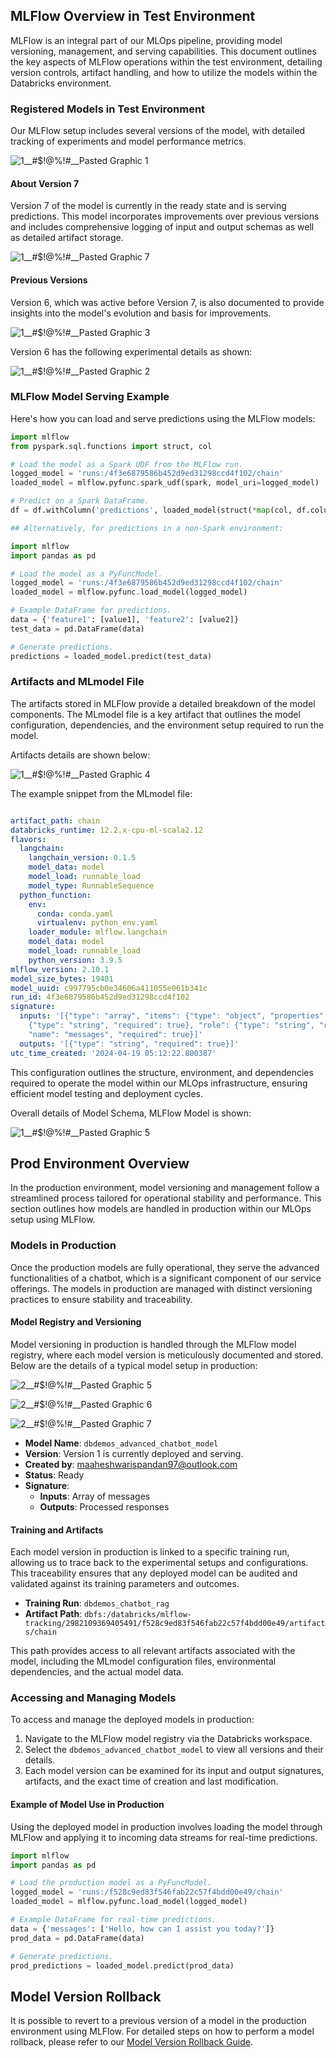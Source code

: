 ## MLFlow Overview in Test Environment

MLFlow is an integral part of our MLOps pipeline, providing model versioning, management, and serving capabilities. This document outlines the key aspects of MLFlow operations within the test environment, detailing version controls, artifact handling, and how to utilize the models within the Databricks environment.

### Registered Models in Test Environment

Our MLFlow setup includes several versions of the model, with detailed tracking of experiments and model performance metrics.

![1__#$!@%!#__Pasted Graphic 1](https://github.com/luv91/my_mlops_project_luv_v6/assets/10795176/a708fd0f-0af6-412e-a061-2afdff863018)


#### About Version 7
Version 7 of the model is currently in the ready state and is serving predictions. This model incorporates improvements over previous versions and includes comprehensive logging of input and output schemas as well as detailed artifact storage.

![1__#$!@%!#__Pasted Graphic 7](https://github.com/luv91/my_mlops_project_luv_v6/assets/10795176/f7ad28c3-0627-4c63-85de-8c9a9bfa698a)

#### Previous Versions
Version 6, which was active before Version 7, is also documented to provide insights into the model's evolution and basis for improvements.

![1__#$!@%!#__Pasted Graphic 3](https://github.com/luv91/my_mlops_project_luv_v6/assets/10795176/85e47c6c-bb12-4cfe-8e55-73221d709547)

Version 6 has the following experimental details as shown:

![1__#$!@%!#__Pasted Graphic 2](https://github.com/luv91/my_mlops_project_luv_v6/assets/10795176/75a2f24c-e0a0-4f76-b59e-e1efd07f0018)


### MLFlow Model Serving Example

Here's how you can load and serve predictions using the MLFlow models:

```python
import mlflow
from pyspark.sql.functions import struct, col

# Load the model as a Spark UDF from the MLFlow run.
logged_model = 'runs:/4f3e6879586b452d9ed31298ccd4f102/chain'
loaded_model = mlflow.pyfunc.spark_udf(spark, model_uri=logged_model)

# Predict on a Spark DataFrame.
df = df.withColumn('predictions', loaded_model(struct(*map(col, df.columns))))

## Alternatively, for predictions in a non-Spark environment:

import mlflow
import pandas as pd

# Load the model as a PyFuncModel.
logged_model = 'runs:/4f3e6879586b452d9ed31298ccd4f102/chain'
loaded_model = mlflow.pyfunc.load_model(logged_model)

# Example DataFrame for predictions.
data = {'feature1': [value1], 'feature2': [value2]}
test_data = pd.DataFrame(data)

# Generate predictions.
predictions = loaded_model.predict(test_data)
```

### Artifacts and MLmodel File

The artifacts stored in MLFlow provide a detailed breakdown of the model components. The MLmodel file is a key artifact that outlines the model configuration, dependencies, and the environment setup required to run the model. 

Artifacts details are shown below:

![1__#$!@%!#__Pasted Graphic 4](https://github.com/luv91/my_mlops_project_luv_v6/assets/10795176/097ee0d5-7561-4530-9a89-092b5117969c)

The example snippet from the MLmodel file:

```yaml

artifact_path: chain
databricks_runtime: 12.2.x-cpu-ml-scala2.12
flavors:
  langchain:
    langchain_version: 0.1.5
    model_data: model
    model_load: runnable_load
    model_type: RunnableSequence
  python_function:
    env:
      conda: conda.yaml
      virtualenv: python_env.yaml
    loader_module: mlflow.langchain
    model_data: model
    model_load: runnable_load
    python_version: 3.9.5
mlflow_version: 2.10.1
model_size_bytes: 19481
model_uuid: c997795cb0e34606a411055e061b341c
run_id: 4f3e6879586b452d9ed31298ccd4f102
signature:
  inputs: '[{"type": "array", "items": {"type": "object", "properties": {"content":
    {"type": "string", "required": true}, "role": {"type": "string", "required": true}}},
    "name": "messages", "required": true}]'
  outputs: '[{"type": "string", "required": true}]'
utc_time_created: '2024-04-19 05:12:22.800387'

```
This configuration outlines the structure, environment, and dependencies required to operate the model within our MLOps infrastructure, ensuring efficient model testing and deployment cycles.

Overall details of Model Schema, MLFlow Model is shown:

![1__#$!@%!#__Pasted Graphic 5](https://github.com/luv91/my_mlops_project_luv_v6/assets/10795176/eb9c2a72-6ba8-4afc-ab95-c77594760ee1)


## Prod Environment Overview

In the production environment, model versioning and management follow a streamlined process tailored for operational stability and performance. This section outlines how models are handled in production within our MLOps setup using MLFlow.

### Models in Production

Once the production models are fully operational, they serve the advanced functionalities of a chatbot, which is a significant component of our service offerings. The models in production are managed with distinct versioning practices to ensure stability and traceability.

#### Model Registry and Versioning

Model versioning in production is handled through the MLFlow model registry, where each model version is meticulously documented and stored. Below are the details of a typical model setup in production:

![2__#$!@%!#__Pasted Graphic 5](https://github.com/luv91/my_mlops_project_luv_v6/assets/10795176/3101987f-6908-4f4e-841f-1b8668845e9e)

![2__#$!@%!#__Pasted Graphic 6](https://github.com/luv91/my_mlops_project_luv_v6/assets/10795176/fd83786e-8670-4091-91a9-2b7ea1ff1d8f)

![2__#$!@%!#__Pasted Graphic 7](https://github.com/luv91/my_mlops_project_luv_v6/assets/10795176/958886b1-3a2e-438c-9d4d-3c1673b12707)


- **Model Name**: `dbdemos_advanced_chatbot_model`
- **Version**: Version 1 is currently deployed and serving.
- **Created by**: maaheshwarispandan97@outlook.com
- **Status**: Ready
- **Signature**:
  - **Inputs**: Array of messages
  - **Outputs**: Processed responses

#### Training and Artifacts

Each model version in production is linked to a specific training run, allowing us to trace back to the experimental setups and configurations. This traceability ensures that any deployed model can be audited and validated against its training parameters and outcomes.

- **Training Run**: `dbdemos_chatbot_rag`
- **Artifact Path**: `dbfs:/databricks/mlflow-tracking/2982109369405491/f528c9ed83f546fab22c57f4bdd00e49/artifacts/chain`

This path provides access to all relevant artifacts associated with the model, including the MLmodel configuration files, environmental dependencies, and the actual model data.

### Accessing and Managing Models

To access and manage the deployed models in production:

1. Navigate to the MLFlow model registry via the Databricks workspace.
2. Select the `dbdemos_advanced_chatbot_model` to view all versions and their details.
3. Each model version can be examined for its input and output signatures, artifacts, and the exact time of creation and last modification.

#### Example of Model Use in Production

Using the deployed model in production involves loading the model through MLFlow and applying it to incoming data streams for real-time predictions.

```python
import mlflow
import pandas as pd

# Load the production model as a PyFuncModel.
logged_model = 'runs:/f528c9ed83f546fab22c57f4bdd00e49/chain'
loaded_model = mlflow.pyfunc.load_model(logged_model)

# Example DataFrame for real-time predictions.
data = {'messages': ['Hello, how can I assist you today?']}
prod_data = pd.DataFrame(data)

# Generate predictions.
prod_predictions = loaded_model.predict(prod_data)

```

## Model Version Rollback

It is possible to revert to a previous version of a model in the production environment using MLFlow. For detailed steps on how to perform a model rollback, please refer to our [Model Version Rollback Guide](https://github.com/luv91/my_mlops_project_luv_v6/blob/read/README/README_MODEL_VERSION_ROLLBACK.md).
